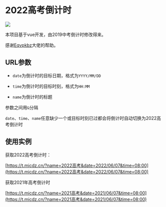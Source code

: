 # 2022高考倒计时
![](https://t.micdz.cn/2022高考.png)

本项目基于vue开发，由2019中考倒计时修改得来。

感谢[Eqvpkbz](http://eqvpkbz.github.io/)大佬的帮助。

## URL参数

* `date`为倒计时的目标日期，格式为`YYYY/MM/DD`

* `time`为倒计时的目标时刻，格式为`HH:MM`

* `name`为倒计时的标题

参数之间用`&`分隔

`date`、`time`、`name`任意缺少一个或目标时刻已过都会将倒计时自动切换为2022高考倒计时


## 使用实例

获取2022高考倒计时：

[https://t.micdz.cn/?name=2022高考&date=2022/06/07&time=08:00](https://t.micdz.cn/?name=2022高考&date=2022/06/07&time=08:00)



获取2021年高考倒计时


[https://t.micdz.cn/?name=2021高考&date=2021/06/07&time=08:00](https://t.micdz.cn/?name=2021高考&date=2021/06/07&time=08:00)
